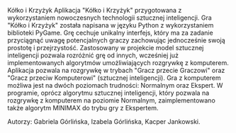 Kółko i Krzyżyk
Aplikacja "Kółko i Krzyżyk" przygotowana z wykorzystaniem nowoczesnych technologii sztucznej inteligencji. Gra "Kółko i Krzyżyk" została napisana w języku Python z wykorzystaniem biblioteki PyGame. Grę cechuje unikalny interfejs, który ma za zadanie przyciągnąć uwagę potencjalnych graczy zachowując jednocześnie swoją prostotę i przejrzystość. Zastosowany w projekcie model sztucznej inteligencji pozwala rozróżnić grę od innych, wcześniej już implementowanych algorytmów umożliwiających rozgrywkę z komputerem. Aplikacja pozwala na rozgrywkę w trybach "Gracz przecie Graczowi" oraz "Gracz przeciw Komputerowi" (sztucznej inteligencji). Gra z komputerem możliwa jest na dwóch poziomach trudności: Normalnym oraz Ekspert. W programie, oprócz algorytmu sztucznej inteligencji, który pozwala na rozgrywkę z komputerem na poziomie Normalnym, zaimplementowano także algorytm MINIMAX do trybu gry z Ekspertem.

Autorzy: 
Gabriela Górlińska, Izabela Górlińska, Kacper Jankowski.
